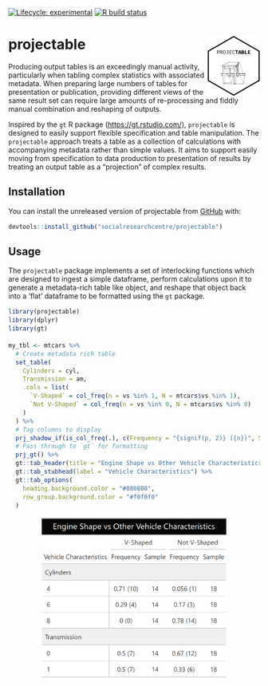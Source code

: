 
<!-- README.md is generated from README.Rmd. Please edit that file -->

<!-- badges: start -->

[![Lifecycle:
experimental](https://img.shields.io/badge/lifecycle-experimental-orange.svg)](https://www.tidyverse.org/lifecycle/#experimental)
[![R build
status](https://github.com/socialresearchcentre/projectable/workflows/R-CMD-check/badge.svg)](https://github.com/socialresearchcentre/projectable/actions)
<!-- badges: end -->

# projectable <a href='https://github.com/socialresearchcentre/projectable'><img src='man/figures/projectable_hex.png' align="right" height="120" /></a>

Producing output tables is an exceedingly manual activity, particularly
when tabling complex statistics with associated metadata. When preparing
large numbers of tables for presentation or publication, providing
different views of the same result set can require large amounts of
re-processing and fiddly manual combination and reshaping of outputs.

Inspired by the `gt` R package (<https://gt.rstudio.com/>),
`projectable` is designed to easily support flexible specification and
table manipulation. The `projectable` approach treats a table as a
collection of calculations with accompanying metadata rather than simple
values. It aims to support easily moving from specification to data
production to presentation of results by treating an output table as a
“projection” of complex results.

## Installation

You can install the unreleased version of projectable from
[GitHub](https://github.com/) with:

``` r
devtools::install_github("socialresearchcentre/projectable")
```

## Usage

The `projectable` package implements a set of interlocking functions
which are designed to ingest a simple dataframe, perform calculations
upon it to generate a metadata-rich table like object, and reshape that
object back into a ‘flat’ dataframe to be formatted using the `gt`
package.

``` r
library(projectable)
library(dplyr)
library(gt)

my_tbl <- mtcars %>% 
  # Create metadata rich table
  set_table(
    Cylinders = cyl,
    Transmission = am,
    .cols = list(
      `V-Shaped` = col_freq(n = vs %in% 1, N = mtcars$vs %in% 1), 
      `Not V-Shaped` = col_freq(n = vs %in% 0, N = mtcars$vs %in% 0)
    )
  ) %>% 
  # Tag columns to display
  prj_shadow_if(is_col_freq(.), c(Frequency = "{signif(p, 2)} ({n})", Sample = "{N}")) %>% 
  # Pass through to `gt` for formatting
  prj_gt() %>% 
  gt::tab_header(title = "Engine Shape vs Other Vehicle Characteristics") %>% 
  gt::tab_stubhead(label = "Vehicle Characteristics") %>% 
  gt::tab_options(
    heading.background.color = "#080808",
    row_group.background.color = "#f0f0f0"
  )
```

<img src="man/figures/README-my_tbl.png" width="75%" style="display: block; margin: auto;" />
